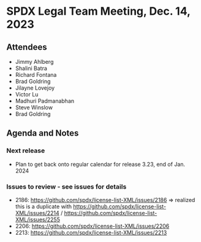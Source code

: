 # SPDX Legal Team Meeting, Dec. 14, 2023

## Attendees

- Jimmy Ahlberg
- Shalini Batra
- Richard Fontana
- Brad Goldring
- Jilayne Lovejoy
- Victor Lu
- Madhuri Padmanabhan
- Steve Winslow
- Brad Goldring

## Agenda and Notes

### Next release

- Plan to get back onto regular calendar for release 3.23, end of Jan. 2024

### Issues to review - see issues for details

- 2186: https://github.com/spdx/license-list-XML/issues/2186 => realized this is a duplicate with https://github.com/spdx/license-list-XML/issues/2214 / https://github.com/spdx/license-list-XML/issues/2255
- 2206: https://github.com/spdx/license-list-XML/issues/2206
- 2213: https://github.com/spdx/license-list-XML/issues/2213
